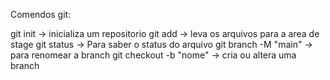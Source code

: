 Comendos git:

git init -> inicializa um repositorio 
git add  -> leva os arquivos para a area de stage
git status -> Para saber o status do arquivo
git branch -M "main"  -> para renomear a branch
git checkout -b "nome" -> cria ou altera uma  branch


